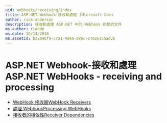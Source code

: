 ```yaml
---
uid: webhooks/receiving/index
title: ASP.NET Webhook-接收和處理 |Microsoft Docs
author: rick-anderson
description: 接收和處理 ASP.NET 中的 Webhook 相關的文件
ms.author: riande
ms.date: 10/14/2016
ms.assetid: b22046f9-c7a1-4d46-a80c-c7d2e35aad3b
---
```

# <a name="aspnet-webhooks---receiving-and-processing"></a><span data-ttu-id="6b0f9-103">ASP.NET Webhook-接收和處理</span><span class="sxs-lookup"><span data-stu-id="6b0f9-103">ASP.NET WebHooks - receiving and processing</span></span>

* [<span data-ttu-id="6b0f9-104">WebHook 接收器</span><span class="sxs-lookup"><span data-stu-id="6b0f9-104">WebHook Receivers</span></span>](receivers.md)
* [<span data-ttu-id="6b0f9-105">處理 Webhook</span><span class="sxs-lookup"><span data-stu-id="6b0f9-105">Processing WebHooks</span></span>](handlers.md)
* [<span data-ttu-id="6b0f9-106">接收者的相依性</span><span class="sxs-lookup"><span data-stu-id="6b0f9-106">Receiver Dependencies</span></span>](dependencies.md)
